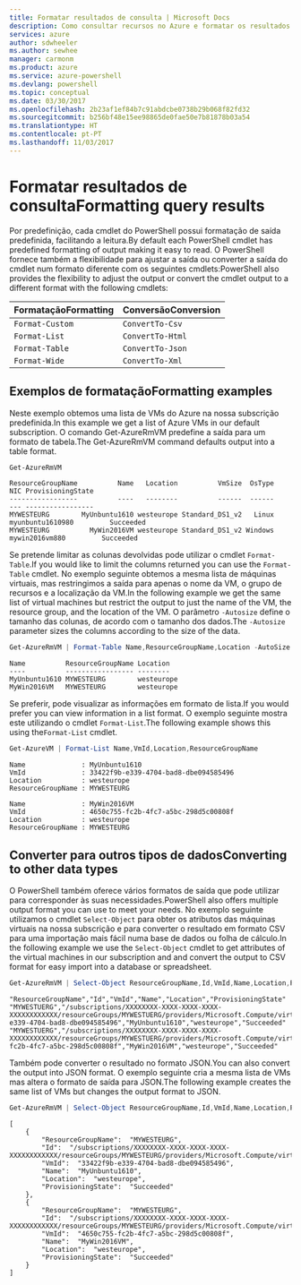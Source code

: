 ```yaml
---
title: Formatar resultados de consulta | Microsoft Docs
description: Como consultar recursos no Azure e formatar os resultados.
services: azure
author: sdwheeler
ms.author: sewhee
manager: carmonm
ms.product: azure
ms.service: azure-powershell
ms.devlang: powershell
ms.topic: conceptual
ms.date: 03/30/2017
ms.openlocfilehash: 2b23af1ef84b7c91abdcbe0738b29b068f82fd32
ms.sourcegitcommit: b256bf48e15ee98865de0fae50e7b81878b03a54
ms.translationtype: HT
ms.contentlocale: pt-PT
ms.lasthandoff: 11/03/2017
---
```

# <a name="formatting-query-results"></a><span data-ttu-id="ddbad-103">Formatar resultados de consulta</span><span class="sxs-lookup"><span data-stu-id="ddbad-103">Formatting query results</span></span>

<span data-ttu-id="ddbad-104">Por predefinição, cada cmdlet do PowerShell possui formatação de saída predefinida, facilitando a leitura.</span><span class="sxs-lookup"><span data-stu-id="ddbad-104">By default each PowerShell cmdlet has predefined formatting of output making it easy to read.</span></span>  <span data-ttu-id="ddbad-105">O PowerShell fornece também a flexibilidade para ajustar a saída ou converter a saída do cmdlet num formato diferente com os seguintes cmdlets:</span><span class="sxs-lookup"><span data-stu-id="ddbad-105">PowerShell also provides the flexibility to adjust the output or convert the cmdlet output to a different format with the following cmdlets:</span></span>

| <span data-ttu-id="ddbad-106">Formatação</span><span class="sxs-lookup"><span data-stu-id="ddbad-106">Formatting</span></span>      | <span data-ttu-id="ddbad-107">Conversão</span><span class="sxs-lookup"><span data-stu-id="ddbad-107">Conversion</span></span>       |
|-----------------|------------------|
| `Format-Custom` | `ConvertTo-Csv`  |
| `Format-List`   | `ConvertTo-Html` |
| `Format-Table`  | `ConvertTo-Json` |
| `Format-Wide`   | `ConvertTo-Xml`  |

## <a name="formatting-examples"></a><span data-ttu-id="ddbad-108">Exemplos de formatação</span><span class="sxs-lookup"><span data-stu-id="ddbad-108">Formatting examples</span></span>

<span data-ttu-id="ddbad-109">Neste exemplo obtemos uma lista de VMs do Azure na nossa subscrição predefinida.</span><span class="sxs-lookup"><span data-stu-id="ddbad-109">In this example we get a list of Azure VMs in our default subscription.</span></span>  <span data-ttu-id="ddbad-110">O comando Get-AzureRmVM predefine a saída para um formato de tabela.</span><span class="sxs-lookup"><span data-stu-id="ddbad-110">The Get-AzureRmVM command defaults output into a table format.</span></span>

```powershell
Get-AzureRmVM
```

```
ResourceGroupName          Name   Location          VmSize  OsType              NIC ProvisioningState
-----------------          ----   --------          ------  ------              --- -----------------
MYWESTEURG        MyUnbuntu1610 westeurope Standard_DS1_v2   Linux myunbuntu1610980         Succeeded
MYWESTEURG          MyWin2016VM westeurope Standard_DS1_v2 Windows   mywin2016vm880         Succeeded
```

<span data-ttu-id="ddbad-111">Se pretende limitar as colunas devolvidas pode utilizar o cmdlet `Format-Table`.</span><span class="sxs-lookup"><span data-stu-id="ddbad-111">If you would like to limit the columns returned you can use the `Format-Table` cmdlet.</span></span> <span data-ttu-id="ddbad-112">No exemplo seguinte obtemos a mesma lista de máquinas virtuais, mas restringimos a saída para apenas o nome da VM, o grupo de recursos e a localização da VM.</span><span class="sxs-lookup"><span data-stu-id="ddbad-112">In the following example we get the same list of virtual machines but restrict the output to just the name of the VM, the resource group, and the location of the VM.</span></span>  <span data-ttu-id="ddbad-113">O parâmetro `-Autosize` define o tamanho das colunas, de acordo com o tamanho dos dados.</span><span class="sxs-lookup"><span data-stu-id="ddbad-113">The `-Autosize` parameter sizes the columns according to the size of the data.</span></span>

```powershell
Get-AzureRmVM | Format-Table Name,ResourceGroupName,Location -AutoSize
```

```
Name          ResourceGroupName Location
----          ----------------- --------
MyUnbuntu1610 MYWESTEURG        westeurope
MyWin2016VM   MYWESTEURG        westeurope
```

<span data-ttu-id="ddbad-114">Se preferir, pode visualizar as informações em formato de lista.</span><span class="sxs-lookup"><span data-stu-id="ddbad-114">If you would prefer you can view information in a list format.</span></span> <span data-ttu-id="ddbad-115">O exemplo seguinte mostra este utilizando o cmdlet `Format-List`.</span><span class="sxs-lookup"><span data-stu-id="ddbad-115">The following example shows this using the`Format-List` cmdlet.</span></span>

```powershell
Get-AzureVM | Format-List Name,VmId,Location,ResourceGroupName
```

```
Name              : MyUnbuntu1610
VmId              : 33422f9b-e339-4704-bad8-dbe094585496
Location          : westeurope
ResourceGroupName : MYWESTEURG

Name              : MyWin2016VM
VmId              : 4650c755-fc2b-4fc7-a5bc-298d5c00808f
Location          : westeurope
ResourceGroupName : MYWESTEURG
```

## <a name="converting-to-other-data-types"></a><span data-ttu-id="ddbad-116">Converter para outros tipos de dados</span><span class="sxs-lookup"><span data-stu-id="ddbad-116">Converting to other data types</span></span>

<span data-ttu-id="ddbad-117">O PowerShell também oferece vários formatos de saída que pode utilizar para corresponder às suas necessidades.</span><span class="sxs-lookup"><span data-stu-id="ddbad-117">PowerShell also offers multiple output format you can use to meet your needs.</span></span>  <span data-ttu-id="ddbad-118">No exemplo seguinte utilizamos o cmdlet `Select-Object` para obter os atributos das máquinas virtuais na nossa subscrição e para converter o resultado em formato CSV para uma importação mais fácil numa base de dados ou folha de cálculo.</span><span class="sxs-lookup"><span data-stu-id="ddbad-118">In the following example we use the `Select-Object` cmdlet to get attributes of the virtual machines in our subscription and and convert the output to CSV format for easy import into a database or spreadsheet.</span></span>

```powershell
Get-AzureRmVM | Select-Object ResourceGroupName,Id,VmId,Name,Location,ProvisioningState | ConvertTo-Csv -NoTypeInformation
```

```
"ResourceGroupName","Id","VmId","Name","Location","ProvisioningState"
"MYWESTUERG","/subscriptions/XXXXXXXX-XXXX-XXXX-XXXX-XXXXXXXXXXXX/resourceGroups/MYWESTUERG/providers/Microsoft.Compute/virtualMachines/MyUnbuntu1610","33422f9b-e339-4704-bad8-dbe094585496","MyUnbuntu1610","westeurope","Succeeded"
"MYWESTUERG","/subscriptions/XXXXXXXX-XXXX-XXXX-XXXX-XXXXXXXXXXXX/resourceGroups/MYWESTUERG/providers/Microsoft.Compute/virtualMachines/MyWin2016VM","4650c755-fc2b-4fc7-a5bc-298d5c00808f","MyWin2016VM","westeurope","Succeeded"
```

<span data-ttu-id="ddbad-119">Também pode converter o resultado no formato JSON.</span><span class="sxs-lookup"><span data-stu-id="ddbad-119">You can also convert the output into JSON format.</span></span>  <span data-ttu-id="ddbad-120">O exemplo seguinte cria a mesma lista de VMs mas altera o formato de saída para JSON.</span><span class="sxs-lookup"><span data-stu-id="ddbad-120">The following example creates the same list of VMs but changes the output format to JSON.</span></span>

```powershell
Get-AzureRmVM | Select-Object ResourceGroupName,Id,VmId,Name,Location,ProvisioningState | ConvertTo-Json
```

```
[
    {
        "ResourceGroupName":  "MYWESTEURG",
        "Id":  "/subscriptions/XXXXXXXX-XXXX-XXXX-XXXX-XXXXXXXXXXXX/resourceGroups/MYWESTEURG/providers/Microsoft.Compute/virtualMachines/MyUnbuntu1610",
        "VmId":  "33422f9b-e339-4704-bad8-dbe094585496",
        "Name":  "MyUnbuntu1610",
        "Location":  "westeurope",
        "ProvisioningState":  "Succeeded"
    },
    {
        "ResourceGroupName":  "MYWESTEURG",
        "Id":  "/subscriptions/XXXXXXXX-XXXX-XXXX-XXXX-XXXXXXXXXXXX/resourceGroups/MYWESTEURG/providers/Microsoft.Compute/virtualMachines/MyWin2016VM",
        "VmId":  "4650c755-fc2b-4fc7-a5bc-298d5c00808f",
        "Name":  "MyWin2016VM",
        "Location":  "westeurope",
        "ProvisioningState":  "Succeeded"
    }
]
```
